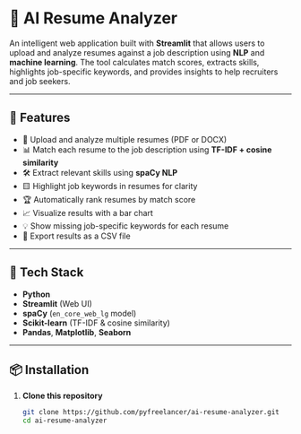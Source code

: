 # 🧠 AI Resume Analyzer

An intelligent web application built with **Streamlit** that allows users to upload and analyze resumes against a job description using **NLP** and **machine learning**. The tool calculates match scores, extracts skills, highlights job-specific keywords, and provides insights to help recruiters and job seekers.

---

## 🚀 Features

- 📂 Upload and analyze multiple resumes (PDF or DOCX)
- 📊 Match each resume to the job description using **TF-IDF + cosine similarity**
- 🛠️ Extract relevant skills using **spaCy NLP**
- 🟨 Highlight job keywords in resumes for clarity
- 🏆 Automatically rank resumes by match score
- 📈 Visualize results with a bar chart
- 💡 Show missing job-specific keywords for each resume
- 💾 Export results as a CSV file

---

## 🧰 Tech Stack

- **Python**
- **Streamlit** (Web UI)
- **spaCy** (`en_core_web_lg` model)
- **Scikit-learn** (TF-IDF & cosine similarity)
- **Pandas**, **Matplotlib**, **Seaborn**

---

## 📦 Installation

1. **Clone this repository**
   ```bash
   git clone https://github.com/pyfreelancer/ai-resume-analyzer.git
   cd ai-resume-analyzer
